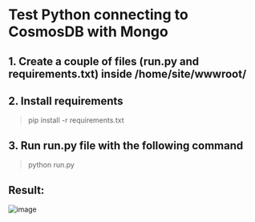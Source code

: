 # Test Python connecting to CosmosDB with Mongo

## 1. Create a couple of files (run.py and requirements.txt) inside /home/site/wwwroot/

## 2. Install requirements
> pip install -r requirements.txt

## 3. Run run.py file with the following command
> python run.py

## Result: 
![image](https://user-images.githubusercontent.com/36493244/136280078-5ebc234e-155f-4d16-bd32-14d8bfc6c602.png)
